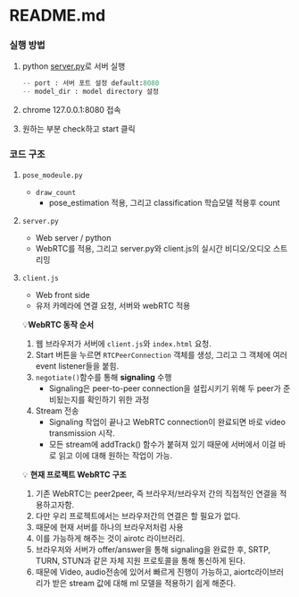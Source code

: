 # README.md

### 실행 방법

1. python [server.py](http://server.py)로 서버 실행
    
    ```python
    -- port : 서버 포트 설정 default:8080
    -- model_dir : model directory 설정
    ```
    
2. chrome 127.0.0.1:8080 접속
3. 원하는 부분 check하고 start 클릭 

### 코드 구조

1. `pose_modeule.py`
    - `draw_count`
        - pose_estimation 적용, 그리고 classification 학습모델 적용후 count

1. `server.py`
    - Web server / python
    - WebRTC를 적용, 그리고 server.py와 client.js의 실시간 비디오/오디오 스트리밍

1. `client.js`
    - Web front side
    - 유저 카메라에 연결 요청,  서버와 webRTC 적용
    
    💡**WebRTC 동작 순서**
    
    1. 웹 브라우저가 서버에 `client.js`와  `index.html` 요청.
    2. Start 버튼을 누르면 `RTCPeerConnection` 객체를 생성, 그리고 그 객체에 여러 event listener들을 붙힘.
    3. `negotiate()`함수를 통해 **signaling** 수행
        - Signaling은 peer-to-peer connection을 설립시키기 위해 두 peer가 준비됬는지를 확인하기 위한 과정
    4. Stream 전송 
        - Signaling 작업이 끝나고 WebRTC connection이 완료되면 바로 video transmission 시작.
        - 모든 stream에 addTrack() 함수가 붙혀져 있기 때문에 서버에서 이걸 바로 읽고 이에 대해 원하는 작업이 가능.
        
    
    💡 **현재 프로젝트 WebRTC 구조**
    
    1. 기존 WebRTC는 peer2peer, 즉 브라우저/브라우저 간의 직접적인 연결을 적용하고자함.
    2. 다만 우리 프로젝트에서는 브라우저간의 연결은 할 필요가 없다.
    3. 때문에 현재 서버를 하나의 브라우저처럼 사용
    4. 이를 가능하게 해주는 것이 airotc 라이브러리.
    5. 브라우저와 서버가 offer/answer을 통해 signaling을 완료한 후, SRTP, TURN, STUN과 같은 자체 지원 프로토콜을 통해 통신하게 된다.
    6. 때문에 Video, audio전송에 있어서 빠르게 진행이 가능하고,  aiortc라이브러리가 받은 stream 값에 대해 ml 모델을 적용하기 쉽게 해준다.